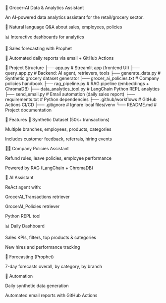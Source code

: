 🛒 Grocer-AI Data & Analytics Assistant

An AI-powered data analytics assistant for the retail/grocery sector.

🤖 Natural language Q&A about sales, employees, policies

📊 Interactive dashboards for analytics

🔮 Sales forecasting with Prophet

📧 Automated daily reports via email + GitHub Actions

📂 Project Structure
├── app.py                 # Streamlit app (frontend UI)
├── query_app.py           # Backend: AI agent, retrievers, tools
├── generate_data.py       # Synthetic grocery dataset generator
├── grocer_ai_policies.txt # Company policies handbook
├── rag_pipeline.py        # RAG pipeline (embeddings + ChromaDB)
├── data_analytics_tool.py # LangChain Python REPL analytics
├── send_email.py          # Email automation (daily sales report)
├── requirements.txt       # Python dependencies
├── .github/workflows      # GitHub Actions CI/CD
├── .gitignore             # Ignore local files/venv
└── README.md              # Project documentation

🚀 Features
🛒 Synthetic Dataset (50k+ transactions)

Multiple branches, employees, products, categories

Includes customer feedback, referrals, hiring events

🧑‍💼 Company Policies Assistant

Refund rules, leave policies, employee performance

Powered by RAG (LangChain + ChromaDB)

🤖 AI Assistant

ReAct agent with:

GrocerAI_Transactions retriever

GrocerAI_Policies retriever

Python REPL tool

📊 Daily Dashboard

Sales KPIs, filters, top products & categories

New hires and performance tracking

🔮 Forecasting (Prophet)

7-day forecasts overall, by category, by branch

📧 Automation

Daily synthetic data generation

Automated email reports with GitHub Actions
